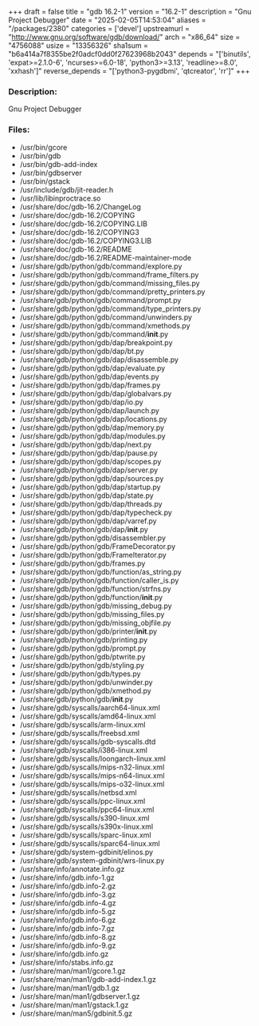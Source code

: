 +++
draft = false
title = "gdb 16.2-1"
version = "16.2-1"
description = "Gnu Project Debugger"
date = "2025-02-05T14:53:04"
aliases = "/packages/2380"
categories = ['devel']
upstreamurl = "http://www.gnu.org/software/gdb/download/"
arch = "x86_64"
size = "4756088"
usize = "13356326"
sha1sum = "b6a414a7f8355be2f0adcf0dd0f27623968b2043"
depends = "['binutils', 'expat>=2.1.0-6', 'ncurses>=6.0-18', 'python3>=3.13', 'readline>=8.0', 'xxhash']"
reverse_depends = "['python3-pygdbmi', 'qtcreator', 'rr']"
+++
### Description: 
Gnu Project Debugger

### Files: 
* /usr/bin/gcore
* /usr/bin/gdb
* /usr/bin/gdb-add-index
* /usr/bin/gdbserver
* /usr/bin/gstack
* /usr/include/gdb/jit-reader.h
* /usr/lib/libinproctrace.so
* /usr/share/doc/gdb-16.2/ChangeLog
* /usr/share/doc/gdb-16.2/COPYING
* /usr/share/doc/gdb-16.2/COPYING.LIB
* /usr/share/doc/gdb-16.2/COPYING3
* /usr/share/doc/gdb-16.2/COPYING3.LIB
* /usr/share/doc/gdb-16.2/README
* /usr/share/doc/gdb-16.2/README-maintainer-mode
* /usr/share/gdb/python/gdb/command/explore.py
* /usr/share/gdb/python/gdb/command/frame_filters.py
* /usr/share/gdb/python/gdb/command/missing_files.py
* /usr/share/gdb/python/gdb/command/pretty_printers.py
* /usr/share/gdb/python/gdb/command/prompt.py
* /usr/share/gdb/python/gdb/command/type_printers.py
* /usr/share/gdb/python/gdb/command/unwinders.py
* /usr/share/gdb/python/gdb/command/xmethods.py
* /usr/share/gdb/python/gdb/command/__init__.py
* /usr/share/gdb/python/gdb/dap/breakpoint.py
* /usr/share/gdb/python/gdb/dap/bt.py
* /usr/share/gdb/python/gdb/dap/disassemble.py
* /usr/share/gdb/python/gdb/dap/evaluate.py
* /usr/share/gdb/python/gdb/dap/events.py
* /usr/share/gdb/python/gdb/dap/frames.py
* /usr/share/gdb/python/gdb/dap/globalvars.py
* /usr/share/gdb/python/gdb/dap/io.py
* /usr/share/gdb/python/gdb/dap/launch.py
* /usr/share/gdb/python/gdb/dap/locations.py
* /usr/share/gdb/python/gdb/dap/memory.py
* /usr/share/gdb/python/gdb/dap/modules.py
* /usr/share/gdb/python/gdb/dap/next.py
* /usr/share/gdb/python/gdb/dap/pause.py
* /usr/share/gdb/python/gdb/dap/scopes.py
* /usr/share/gdb/python/gdb/dap/server.py
* /usr/share/gdb/python/gdb/dap/sources.py
* /usr/share/gdb/python/gdb/dap/startup.py
* /usr/share/gdb/python/gdb/dap/state.py
* /usr/share/gdb/python/gdb/dap/threads.py
* /usr/share/gdb/python/gdb/dap/typecheck.py
* /usr/share/gdb/python/gdb/dap/varref.py
* /usr/share/gdb/python/gdb/dap/__init__.py
* /usr/share/gdb/python/gdb/disassembler.py
* /usr/share/gdb/python/gdb/FrameDecorator.py
* /usr/share/gdb/python/gdb/FrameIterator.py
* /usr/share/gdb/python/gdb/frames.py
* /usr/share/gdb/python/gdb/function/as_string.py
* /usr/share/gdb/python/gdb/function/caller_is.py
* /usr/share/gdb/python/gdb/function/strfns.py
* /usr/share/gdb/python/gdb/function/__init__.py
* /usr/share/gdb/python/gdb/missing_debug.py
* /usr/share/gdb/python/gdb/missing_files.py
* /usr/share/gdb/python/gdb/missing_objfile.py
* /usr/share/gdb/python/gdb/printer/__init__.py
* /usr/share/gdb/python/gdb/printing.py
* /usr/share/gdb/python/gdb/prompt.py
* /usr/share/gdb/python/gdb/ptwrite.py
* /usr/share/gdb/python/gdb/styling.py
* /usr/share/gdb/python/gdb/types.py
* /usr/share/gdb/python/gdb/unwinder.py
* /usr/share/gdb/python/gdb/xmethod.py
* /usr/share/gdb/python/gdb/__init__.py
* /usr/share/gdb/syscalls/aarch64-linux.xml
* /usr/share/gdb/syscalls/amd64-linux.xml
* /usr/share/gdb/syscalls/arm-linux.xml
* /usr/share/gdb/syscalls/freebsd.xml
* /usr/share/gdb/syscalls/gdb-syscalls.dtd
* /usr/share/gdb/syscalls/i386-linux.xml
* /usr/share/gdb/syscalls/loongarch-linux.xml
* /usr/share/gdb/syscalls/mips-n32-linux.xml
* /usr/share/gdb/syscalls/mips-n64-linux.xml
* /usr/share/gdb/syscalls/mips-o32-linux.xml
* /usr/share/gdb/syscalls/netbsd.xml
* /usr/share/gdb/syscalls/ppc-linux.xml
* /usr/share/gdb/syscalls/ppc64-linux.xml
* /usr/share/gdb/syscalls/s390-linux.xml
* /usr/share/gdb/syscalls/s390x-linux.xml
* /usr/share/gdb/syscalls/sparc-linux.xml
* /usr/share/gdb/syscalls/sparc64-linux.xml
* /usr/share/gdb/system-gdbinit/elinos.py
* /usr/share/gdb/system-gdbinit/wrs-linux.py
* /usr/share/info/annotate.info.gz
* /usr/share/info/gdb.info-1.gz
* /usr/share/info/gdb.info-2.gz
* /usr/share/info/gdb.info-3.gz
* /usr/share/info/gdb.info-4.gz
* /usr/share/info/gdb.info-5.gz
* /usr/share/info/gdb.info-6.gz
* /usr/share/info/gdb.info-7.gz
* /usr/share/info/gdb.info-8.gz
* /usr/share/info/gdb.info-9.gz
* /usr/share/info/gdb.info.gz
* /usr/share/info/stabs.info.gz
* /usr/share/man/man1/gcore.1.gz
* /usr/share/man/man1/gdb-add-index.1.gz
* /usr/share/man/man1/gdb.1.gz
* /usr/share/man/man1/gdbserver.1.gz
* /usr/share/man/man1/gstack.1.gz
* /usr/share/man/man5/gdbinit.5.gz
